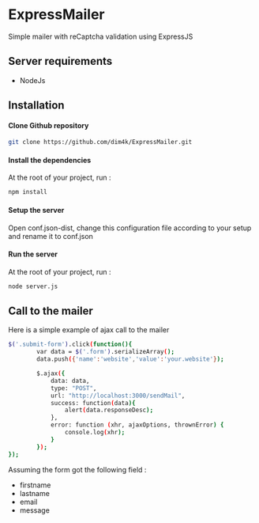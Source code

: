 ExpressMailer
=====
<p>Simple mailer with reCaptcha validation using ExpressJS</p>

Server requirements
----
* NodeJs

Installation
----

#### Clone Github repository

```sh
git clone https://github.com/dim4k/ExpressMailer.git
```
#### Install the dependencies

At the root of your project, run :

```sh
npm install
```

#### Setup the server

Open conf.json-dist, change this configuration file according to your setup and rename it to conf.json

#### Run the server

At the root of your project, run :

```sh
node server.js
```
Call to the mailer
----
Here is a simple example of ajax call to the mailer

```sh
$('.submit-form').click(function(){
        var data = $('.form').serializeArray();
        data.push({'name':'website','value':'your.website'});

        $.ajax({
            data: data,
            type: "POST",
            url: "http://localhost:3000/sendMail",
            success: function(data){
                alert(data.responseDesc);
            },
            error: function (xhr, ajaxOptions, thrownError) {
                console.log(xhr);
            }
        });
});
```
Assuming the form got the following field :
* firstname
* lastname
* email
* message
